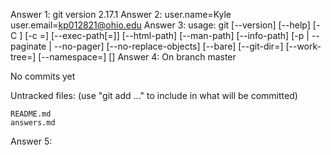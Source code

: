 Answer 1:
git version 2.17.1
Answer 2:
user.name=Kyle
user.email=kp012821@ohio.edu
Answer 3:
usage: git [--version] [--help] [-C <path>] [-c <name>=<value>]
           [--exec-path[=<path>]] [--html-path] [--man-path] [--info-path]
           [-p | --paginate | --no-pager] [--no-replace-objects] [--bare]
           [--git-dir=<path>] [--work-tree=<path>] [--namespace=<name>]
           <command> [<args>]
Answer 4:
On branch master

No commits yet

Untracked files:
  (use "git add <file>..." to include in what will be committed)

	README.md
	answers.md
Answer 5:
